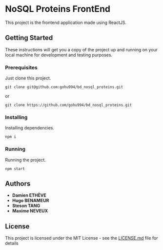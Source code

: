 # NoSQL Proteins FrontEnd

This project is the frontend application made using ReactJS.

## Getting Started

These instructions will get you a copy of the project up and running on your local machine for development and testing purposes.

### Prerequisites

Just clone this project.

```
git clone git@github.com:gohu994/bd_nosql_proteins.git
```

or

```
git clone https://github.com/gohu994/bd_nosql_proteins.git
```

### Installing

Installing dependencies.

```
npm i 
```

### Running
Running the project. 

```
npm start
```

## Authors

* **Damien ETHÈVE**
* **Hugo BENAMEUR**
* **Steson TANG**
* **Maxime NEVEUX** 


## License

This project is licensed under the MIT License - see the [LICENSE.md](LICENSE.md) file for details